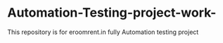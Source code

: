 # Automation-Testing-project-work-
This repository is for eroomrent.in fully Automation testing project 
